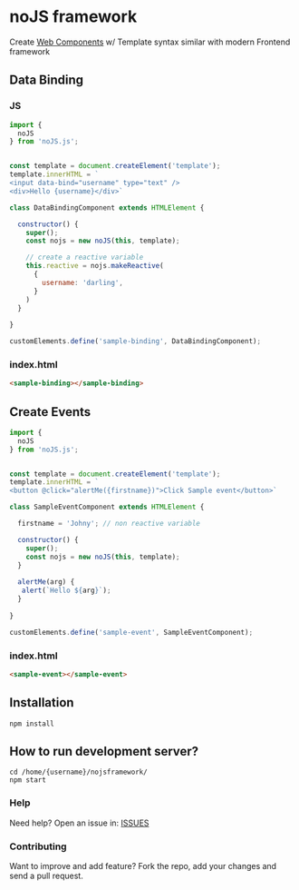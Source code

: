 # noJS framework
Create [Web Components](https://developer.mozilla.org/en-US/docs/Web/Web_Components) w/ Template syntax similar with modern Frontend framework

## Data Binding
### JS
```js
import {  
  noJS
} from 'noJS.js';


const template = document.createElement('template');
template.innerHTML = `
<input data-bind="username" type="text" />
<div>Hello {username}</div>`

class DataBindingComponent extends HTMLElement { 

  constructor() {
    super();
    const nojs = new noJS(this, template);

    // create a reactive variable
    this.reactive = nojs.makeReactive(
      { 
        username: 'darling',        
      }
    )
  }
 
}

customElements.define('sample-binding', DataBindingComponent);

```
### index.html
```html
<sample-binding></sample-binding>
```

## Create Events
```js
import {  
  noJS
} from 'noJS.js';


const template = document.createElement('template');
template.innerHTML = `
<button @click="alertMe({firstname})">Click Sample event</button>`

class SampleEventComponent extends HTMLElement { 

  firstname = 'Johny'; // non reactive variable

  constructor() {
    super();
    const nojs = new noJS(this, template);    
  }
  
  alertMe(arg) {
   alert(`Hello ${arg}`);
  }
 
}

customElements.define('sample-event', SampleEventComponent);

```
### index.html
```html
<sample-event></sample-event>
```

## Installation 
```
npm install
```

## How to run development server? 
```
cd /home/{username}/nojsframework/
npm start
```


### Help

Need help? Open an issue in: [ISSUES](https://github.com/josnin/nojsframework/issues)


### Contributing
Want to improve and add feature? Fork the repo, add your changes and send a pull request.

